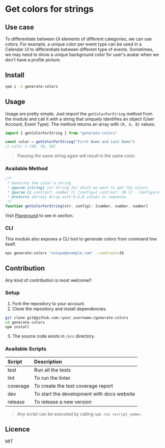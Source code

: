 # Get colors for strings

## Use case

To differentiate between UI elements of different categories, we can use colors. For example, a unique color per event
type can be used in a Calendar UI to differentiate between different type of events. Sometimes, we may need to show a
unique background color for user's avatar when we don't have a profile picture.

## Install

```bash
npm i -S generate-colors
```

## Usage

Usage are pretty simple. Just import the `getColorForString` method from the module and call it with a string that
uniquely identifies an object (User Account, Event Type). The method returns an array with `[R, G, B]` values.

```js
import { getColorForString } from "generate-colors"

const color = getColorForString("First Name and Last Name")
// color = [90, 39, 50]
```

> Passing the same string again will result in the same color.

### Available Method

```js
/**
 * Generate the color a string
 * @param {string} str String for which we want to get the colors
 * @param {{ contrast: number }} [config={ contrast: 30 }] - Configuration for the color
 * @returns {Array} Array with R,G,B values in sequence
 */
function getColorForString(str, config): [number, number, number]
```

Visit [Playground](https://sudkumar.github.io/generate-colors/) to see in section.

### CLI

This module also exposes a CLI tool to generate colors from command line itself.

```bash
npx generate-colors "unique@example.com" --contrast=35
```

## Contribution

Any kind of contribution is most welcome!!

### Setup

1. Fork the repository to your account.
2. Clone the repository and install dependencies.

```bash
git clone git@github.com:<your_username>/generate-colors
cd generate-colors
npm install
```

3. The source code exists in `/src` directory.

### Available Scripts

| Script   | Description                                |
| :------- | :----------------------------------------- |
| test     | Run all the tests                          |
| lint     | To run the linter                          |
| coverage | To create the test coverage report         |
| dev      | To start the development with docs website |
| release  | To release a new version                   |

> Any script can be executed by calling `npm run <script_name>`.

## Licence

MIT
